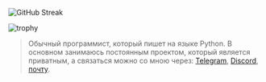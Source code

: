   ![GitHub Streak](http://github-readme-streak-stats.herokuapp.com?user=ExtbhiteEAS&theme=dark&hide_border=true&fire=DD9F45&sideLabels=03DD49&background=DD272700)

![trophy](https://github-profile-trophy.vercel.app/?username=ExtbhiteEAS&no-frame=true&no-bg=true&theme=discord)
> Обычный программист, который пишет на языке Python. В основном занимаюсь постоянным проектом, который является приватным, а связаться можно со мною через: [Telegram](https://t.me/Extbhite), [Discord](https://discord.com/users/849335684161601546), [почту](mailto:extbhite@gmail.com).

<!--- ICCrICAgIKsgICAgqQ== --->
